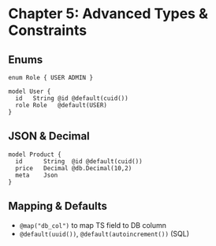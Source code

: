 # Chapter 5: Advanced Types & Constraints

## Enums

```prisma
enum Role { USER ADMIN }

model User {
  id   String @id @default(cuid())
  role Role   @default(USER)
}
```

## JSON & Decimal

```prisma
model Product {
  id      String  @id @default(cuid())
  price   Decimal @db.Decimal(10,2)
  meta    Json
}
```

## Mapping & Defaults

- `@map("db_col")` to map TS field to DB column
- `@default(uuid())`, `@default(autoincrement())` (SQL)
